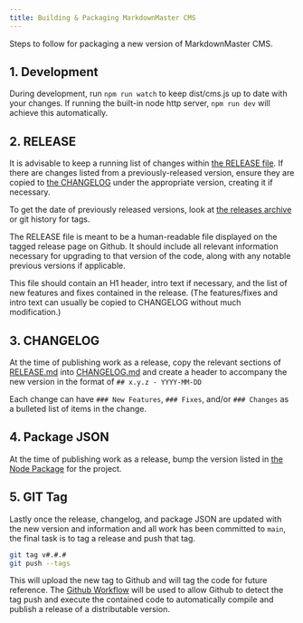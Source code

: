 ```yaml
---
title: Building & Packaging MarkdownMaster CMS
---
```


Steps to follow for packaging a new version of MarkdownMaster CMS.

## 1. Development

During development, run `npm run watch` to keep dist/cms.js up to date with your changes.
If running the built-in node http server, `npm run dev` will achieve this automatically.


## 2. RELEASE

It is advisable to keep a running list of changes within [the RELEASE file](../RELEASE.md). 
If there are changes listed from a previously-released version, 
ensure they are copied to [the CHANGELOG](CHANGELOG.md)
under the appropriate version, creating it if necessary.

To get the date of previously released versions, 
look at [the releases archive](https://github.com/eVAL-Agency/MarkdownMasterCMS/releases) 
or git history for tags.

The RELEASE file is meant to be a human-readable file displayed on the tagged 
release page on Github. 
It should include all relevant information necessary for upgrading to that 
version of the code, along with any notable previous versions if applicable.

This file should contain an H1 header, intro text if necessary, 
and the list of new features and fixes contained in the release.
(The features/fixes and intro text can usually be copied to 
CHANGELOG without much modification.)


## 3. CHANGELOG

At the time of publishing work as a release, 
copy the relevant sections of [RELEASE.md](../RELEASE.md) into [CHANGELOG.md](../CHANGELOG.md)
and create a header to accompany the new version in the format of `## x.y.z - YYYY-MM-DD`

Each change can have `### New Features`, `### Fixes`, and/or `### Changes`
as a bulleted list of items in the change.


## 4. Package JSON

At the time of publishing work as a release, 
bump the version listed in [the Node Package](../package.json) for the project.


## 5. GIT Tag

Lastly once the release, changelog, and package JSON are updated 
with the new version and information and all work has been committed to `main`, 
the final task is to tag a release and push that tag.

```bash
git tag v#.#.#
git push --tags
```

This will upload the new tag to Github and will tag the code for future reference.
The [Github Workflow](../.github/workflows/release.yml) will be used to allow Github 
to detect the tag push and execute the contained code to automatically compile and 
publish a release of a distributable version.
